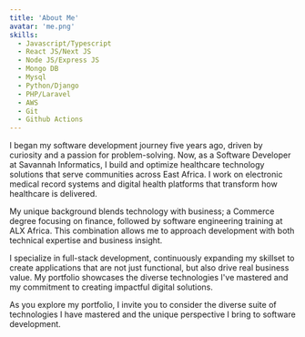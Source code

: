 ```yaml
---
title: 'About Me'
avatar: 'me.png'
skills:
  - Javascript/Typescript
  - React JS/Next JS
  - Node JS/Express JS
  - Mongo DB
  - Mysql
  - Python/Django
  - PHP/Laravel
  - AWS
  - Git
  - Github Actions
---
```


I began my software development journey five years ago, driven by curiosity and a passion for problem-solving. Now, as a Software Developer at Savannah Informatics, I build and optimize healthcare technology solutions that serve communities across East Africa. I work on electronic medical record systems and digital health platforms that transform how healthcare is delivered.

My unique background blends technology with business; a Commerce degree focusing on finance, followed by software engineering training at ALX Africa. This combination allows me to approach development with both technical expertise and business insight.

I specialize in full-stack development, continuously expanding my skillset to create applications that are not just functional, but also drive real business value. My portfolio showcases the diverse technologies I've mastered and my commitment to creating impactful digital solutions.

As you explore my portfolio, I invite you to consider the diverse suite of technologies I have mastered and the unique perspective I bring to software development.
